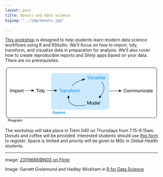 ```yaml
---
layout: post
title: Donuts and data science
bigimg: "../img/donuts.jpg"

---
```


[This workshop](http://www.designsandmethods.com/workshops/datascience/schedule/) is designed to help students learn modern data science workflows using R and RStudio. We'll focus on how to import, tidy, transform, and visualize data in preparation for analysis. We'll also cover how to create reproducible reports and Shiny apps based on your data. There are no prerequisites.

<p align="center">
<img src="/img/tidy.png" style="width: 500px;"/>
</p>

The workshop will take place in Trent 040 on Thursdays from 7:15-8:15am. Donuts and coffee will be provided. Interested students should use [this form](https://goo.gl/forms/CQGqQghSVmG8vXQU2) to register. Space is limited and priority will be given to MSc in Global Health students.

* * * 
Image: [23119666@N03 on Flickr](https://flic.kr/p/9jo3Xh)

Image: Garrett Grolemund and Hadley Wickham in [R for Data Science](http://r4ds.had.co.nz/)
